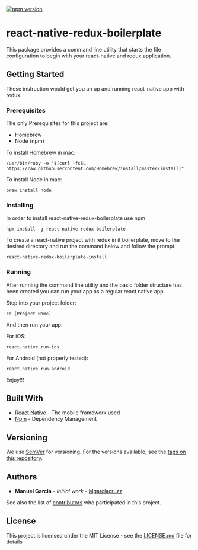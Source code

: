 [![npm version](https://badge.fury.io/js/react-native-redux-boilerplate.svg)](https://badge.fury.io/js/react-native-redux-boilerplate)

# react-native-redux-boilerplate
This package provides a command line utility that starts the file configuration to begin with your react-native and redux application.


## Getting Started

These instruction would get you an up and running react-native app with redux.

### Prerequisites
The only Prerequisites for this project are:
  * Homebrew
  * Node (npm)

To install Homebrew in mac:

```
/usr/bin/ruby -e "$(curl -fsSL https://raw.githubusercontent.com/Homebrew/install/master/install)"
```

To install Node in mac:

```
brew install node
```

### Installing

In order to install react-native-redux-boilerplate use npm

```
npm install -g react-native-redux-boilerplate
```

To create a react-native project with redux in it boilerplate, move to the desired directory and run the command below
and follow the prompt.

```
react-native-redux-boilerplate-install
```
### Running

After running the command line utility and the basic folder structure has been created you can run your app as
a regular react native app.

Step into your project folder:

```
cd [Project Name]
```

And then run your app:

For iOS:

```
react-native run-ios
```

For Android (not properly tested):

```
react-native run-android
```

Enjoy!!!

## Built With

* [React Native](https://facebook.github.io/react-native/) - The mobile framework used
* [Npm](https://www.npmjs.com/) - Dependency Management

## Versioning

We use [SemVer](http://semver.org/) for versioning. For the versions available, see the [tags on this repository](https://github.com/mgarciacruzz/react-native-redux-boilerplate/tags).

## Authors

* **Manuel Garcia** - *Initial work* - [Mgarciacruzz](https://github.com/mgarciacruzz)

See also the list of [contributors](https://github.com/mgarciacruzz/react-native-redux-boilerplate/contributors) who participated in this project.

## License

This project is licensed under the MIT License - see the [LICENSE.md](LICENSE.md) file for details
